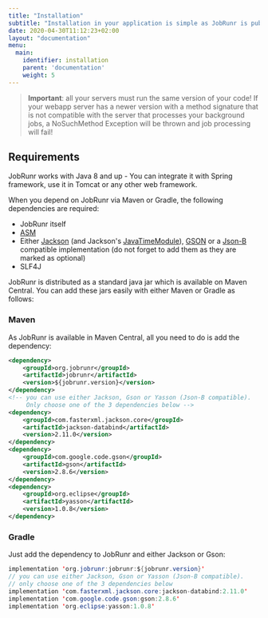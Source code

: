 ```yaml
---
title: "Installation"
subtitle: "Installation in your application is simple as JobRunr is published on Maven Central"
date: 2020-04-30T11:12:23+02:00
layout: "documentation"
menu: 
  main: 
    identifier: installation
    parent: 'documentation'
    weight: 5
---
```


> __Important__: all your servers must run the same version of your code! If your webapp server has a newer version with a method signature that is not compatible with the server that processes your background jobs, a NoSuchMethod Exception will be thrown and job processing will fail!

## Requirements
JobRunr works with Java 8 and up - You can integrate it with Spring framework, use it in Tomcat or any other web framework.


When you depend on JobRunr via Maven or Gradle, the following dependencies are required:
- JobRunr itself
- [ASM](https://asm.ow2.io/)
- Either [Jackson](https://github.com/FasterXML/jackson) (and Jackson's [JavaTimeModule](https://github.com/FasterXML/jackson-modules-java8)), [GSON](https://github.com/google/gson) or a [Json-B](http://json-b.net/) compatible implementation (do not forget to add them as they are marked as optional)
- SLF4J

JobRunr is distributed as a standard java jar which is available on Maven Central. You can add these jars easily with either Maven or Gradle as follows:

### Maven
As JobRunr is available in Maven Central, all you need to do is add the dependency:

```xml
<dependency> 
    <groupId>org.jobrunr</groupId> 
    <artifactId>jobrunr</artifactId> 
    <version>${jobrunr.version}</version> 
</dependency>
<!-- you can use either Jackson, Gson or Yasson (Json-B compatible). 
     Only choose one of the 3 dependencies below -->
<dependency>
    <groupId>com.fasterxml.jackson.core</groupId>
    <artifactId>jackson-databind</artifactId>
    <version>2.11.0</version>
</dependency>
<dependency>
    <groupId>com.google.code.gson</groupId>
    <artifactId>gson</artifactId>
    <version>2.8.6</version>
</dependency>
<dependency>
    <groupId>org.eclipse</groupId>
    <artifactId>yasson</artifactId>
    <version>1.0.8</version>
</dependency>
```

### Gradle
Just add the dependency to JobRunr and either Jackson or Gson:

```java
implementation 'org.jobrunr:jobrunr:${jobrunr.version}'
// you can use either Jackson, Gson or Yasson (Json-B compatible). 
// only choose one of the 3 dependencies below
implementation 'com.fasterxml.jackson.core:jackson-databind:2.11.0'
implementation 'com.google.code.gson:gson:2.8.6'
implementation 'org.eclipse:yasson:1.0.8'

```